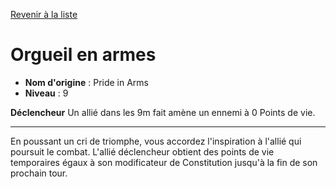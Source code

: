 [Revenir à la liste](..)

# Orgueil en armes

 * **Nom d'origine** : Pride in Arms
 * **Niveau** : 9


<p><span id="ctl00_MainContent_DetailedOutput"><strong>Déclencheur</strong> Un allié dans les 9m fait amène un ennemi à 0 Points de vie.<br></span></p>
<hr>
<p>En poussant un cri de triomphe, vous accordez l'inspiration à l'allié qui poursuit le combat. L'allié déclencheur obtient des points de vie temporaires égaux à son modificateur de Constitution jusqu'à la fin de son prochain tour.&nbsp;</p>